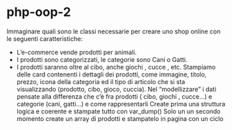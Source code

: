 # php-oop-2

Immaginare quali sono le classi necessarie per creare uno shop online con le seguenti caratteristiche:

- L’e-commerce vende prodotti per animali.
- I prodotti sono categorizzati, le categorie sono Cani o Gatti.
- I prodotti saranno oltre al cibo, anche giochi , cucce , etc.
  Stampiamo delle card contenenti i dettagli dei prodotti, come immagine, titolo, prezzo, icona della categoria ed il tipo di articolo che si sta visualizzando (prodotto, cibo, gioco, cuccia).
  Nel “modellizzare” i dati pensate alla differenza che c’è fra prodotti ( cibo, giochi , cucce…) e categorie (cani, gatti…) e come rappresentarli
  Create prima una struttura logica e coerente e stampate tutto con var_dump()
  Solo un un secondo momento create un array di prodotti e stampatelo in pagina con un ciclo
